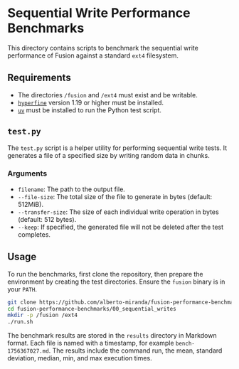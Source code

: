 # Sequential Write Performance Benchmarks

This directory contains scripts to benchmark the sequential write performance
of Fusion against a standard `ext4` filesystem.

## Requirements

- The directories `/fusion` and `/ext4` must exist and be writable.
- [`hyperfine`](https.github.com/sharkdp/hyperfine) version 1.19 or higher must
  be installed.
- [`uv`](https://github.com/astral-sh/uv) must be installed to run the Python
  test script.

## `test.py`

The `test.py` script is a helper utility for performing sequential write tests.
It generates a file of a specified size by writing random data in chunks.

### Arguments

- `filename`: The path to the output file.
- `--file-size`: The total size of the file to generate in bytes (default:
  512MiB).
- `--transfer-size`: The size of each individual write operation in bytes
  (default: 512 bytes).
- `--keep`: If specified, the generated file will not be deleted after the test
  completes.

## Usage

To run the benchmarks, first clone the repository, then prepare the
environment by creating the test directories. Ensure the `fusion` binary is in
your `PATH`.

```bash
git clone https://github.com/alberto-miranda/fusion-performance-benchmarks.git
cd fusion-performance-benchmarks/00_sequential_writes
mkdir -p /fusion /ext4
./run.sh
```

The benchmark results are stored in the `results` directory in Markdown format.
Each file is named with a timestamp, for example `bench-1756367027.md`. The 
results include the command run, the mean, standard deviation, median, min,
and max execution times.

